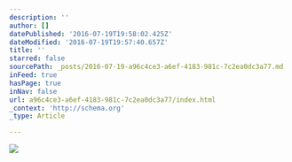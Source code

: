 ```yaml
---
description: ''
author: []
datePublished: '2016-07-19T19:58:02.425Z'
dateModified: '2016-07-19T19:57:40.657Z'
title: ''
starred: false
sourcePath: _posts/2016-07-19-a96c4ce3-a6ef-4183-981c-7c2ea0dc3a77.md
inFeed: true
hasPage: true
inNav: false
url: a96c4ce3-a6ef-4183-981c-7c2ea0dc3a77/index.html
_context: 'http://schema.org'
_type: Article

---
```

![](https://the-grid-user-content.s3-us-west-2.amazonaws.com/386a5f65-a722-4709-ae76-1e6141414399.jpg)